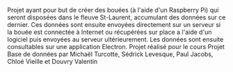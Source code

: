Projet ayant pour but de créer des bouées (à l'aide d'un Raspberry Pi) qui seront disposées dans le fleuve St-Laurent, accumulant des données sur ce dernier. Ces données sont ensuite envoyées directement sur un serveur si la bouée est connectée à Internet ou récupérées sur place a l'aide d'un logiciel puis envoyées au serveur ultérieurement. Les données sont ensuite consultables sur une application Electron. Projet réalisé pour le cours Projet Base de données par Michaël Turcotte, Sédrick Levesque, Paul Jacobs, Chloé Vieille et Douvry Valentin

